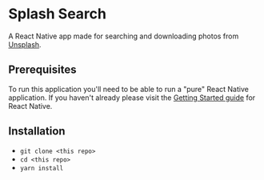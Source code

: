 # Splash Search

A React Native app made for searching and downloading photos from [Unsplash](https://unsplash.com/).

## Prerequisites

To run this application you'll need to be able to run a "pure" React Native application. If you haven't already please visit the [Getting Started guide](https://facebook.github.io/react-native/docs/getting-started.html) for React Native.

## Installation

- `git clone <this repo>`
- `cd <this repo>`
- `yarn install`
